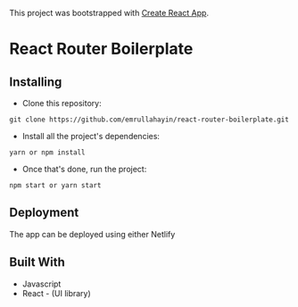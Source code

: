 This project was bootstrapped with [Create React App](https://github.com/facebook/create-react-app).

# React Router Boilerplate

## Installing

- Clone this repository:
```
git clone https://github.com/emrullahayin/react-router-boilerplate.git
```

- Install all the project's dependencies:
```
yarn or npm install
```
- Once that's done, run the project:
```
npm start or yarn start
```

## Deployment
The app can be deployed using either Netlify

## Built With
- Javascript
- React - (UI library)